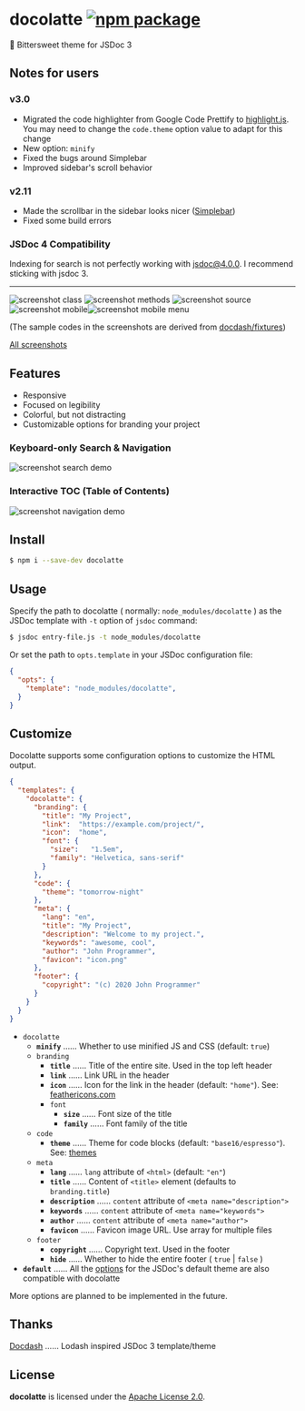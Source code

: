 # docolatte [![npm package](https://img.shields.io/badge/dynamic/json?label=npm%0Apackage&query=%24%5B%27dist-tags%27%5D%5B%27latest%27%5D&url=https%3A%2F%2Fregistry.npmjs.org%2Fdocolatte%2F)](https://www.npmjs.com/package/docolatte)

:chocolate_bar: Bittersweet theme for JSDoc 3

## Notes for users

### v3.0
- Migrated the code highlighter from Google Code Prettify to [highlight.js](https://highlightjs.org/).  
  You may need to change the `code.theme` option value to adapt for this change
- New option: `minify`
- Fixed the bugs around Simplebar
- Improved sidebar's scroll behavior

### v2.11
- Made the scrollbar in the sidebar looks nicer ([Simplebar](https://github.com/Grsmto/simplebar))
- Fixed some build errors

### JSDoc 4 Compatibility
Indexing for search is not perfectly working with jsdoc@4.0.0.
I recommend sticking with jsdoc 3.

---

![screenshot class](https://raw.githubusercontent.com/amekusa/docolatte/trunk/gallery/class.png)
![screenshot methods](https://raw.githubusercontent.com/amekusa/docolatte/trunk/gallery/methods.png)
![screenshot source](https://raw.githubusercontent.com/amekusa/docolatte/trunk/gallery/source.png)
![screenshot mobile](https://raw.githubusercontent.com/amekusa/docolatte/trunk/gallery/mobile.png)![screenshot mobile menu](https://raw.githubusercontent.com/amekusa/docolatte/trunk/gallery/mobile-menu.png)

(The sample codes in the screenshots are derived from [docdash/fixtures](https://github.com/clenemt/docdash/tree/master/fixtures))

[All screenshots](https://github.com/amekusa/docolatte/tree/trunk/gallery)

## Features

- Responsive
- Focused on legibility
- Colorful, but not distracting
- Customizable options for branding your project

### Keyboard-only Search & Navigation
![screenshot search demo](https://raw.githubusercontent.com/amekusa/docolatte/trunk/gallery/search-demo.gif)

### Interactive TOC (Table of Contents)
![screenshot navigation demo](https://raw.githubusercontent.com/amekusa/docolatte/trunk/gallery/nav-demo.gif)


## Install

```sh
$ npm i --save-dev docolatte
```


## Usage

Specify the path to docolatte ( normally: `node_modules/docolatte` ) as the JSDoc template with `-t` option of `jsdoc` command:

```sh
$ jsdoc entry-file.js -t node_modules/docolatte
```

Or set the path to `opts.template` in your JSDoc configuration file:

```json
{
  "opts": {
    "template": "node_modules/docolatte",
  }
}
```

## Customize

Docolatte supports some configuration options to customize the HTML output.

```json
{
  "templates": {
    "docolatte": {
      "branding": {
        "title": "My Project",
        "link":  "https://example.com/project/",
        "icon":  "home",
        "font": {
          "size":   "1.5em",
          "family": "Helvetica, sans-serif"
        }
      },
      "code": {
        "theme": "tomorrow-night"
      },
      "meta": {
        "lang": "en",
        "title": "My Project",
        "description": "Welcome to my project.",
        "keywords": "awesome, cool",
        "author": "John Programmer",
        "favicon": "icon.png"
      },
      "footer": {
        "copyright": "(c) 2020 John Programmer"
      }
    }
  }
}
```

- `docolatte`
  - **`minify`** …… Whether to use minified JS and CSS (default: `true`)
  - `branding`
    - **`title`** …… Title of the entire site. Used in the top left header
    - **`link`** …… Link URL in the header
    - **`icon`** …… Icon for the link in the header (default: `"home"`). See: [feathericons.com](https://feathericons.com/)
    - `font`
      - **`size`** …… Font size of the title
      - **`family`** …… Font family of the title
  - `code`
    - **`theme`** …… Theme for code blocks (default: `"base16/espresso"`). See: [themes](https://highlightjs.org/static/demo/)
  - `meta`
    - **`lang`** …… `lang` attribute of `<html>` (default: `"en"`)
    - **`title`** …… Content of `<title>` element (defaults to `branding.title`)
    - **`description`** …… `content` attribute of `<meta name="description">`
    - **`keywords`** …… `content` attribute of `<meta name="keywords">`
    - **`author`** …… `content` attribute of `<meta name="author">`
    - **`favicon`** …… Favicon image URL. Use array for multiple files
  - `footer`
    - **`copyright`** …… Copyright text. Used in the footer
    - **`hide`** …… Whether to hide the entire footer ( `true` | `false` )
- **`default`** …… All the [options](https://jsdoc.app/about-configuring-default-template.html) for the JSDoc's default theme are also compatible with docolatte

More options are planned to be implemented in the future.

## Thanks
[Docdash](https://github.com/clenemt/docdash) …… Lodash inspired JSDoc 3 template/theme

## License
**docolatte** is licensed under the [Apache License 2.0](https://github.com/amekusa/docolatte/blob/trunk/LICENSE).
